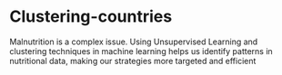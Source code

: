 # Clustering-countries
Malnutrition is a complex issue. Using Unsupervised Learning and clustering techniques in machine learning helps us identify patterns in nutritional data, making our strategies more targeted and efficient
